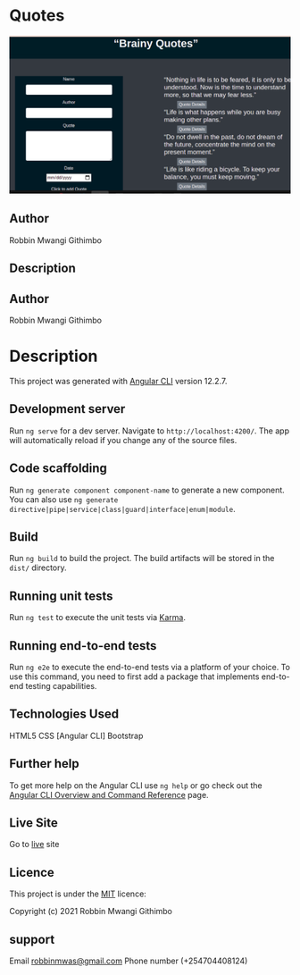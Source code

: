 # Quotes

![Best-Quotes!](./src/assets/webpage.png)

## Author
Robbin Mwangi Githimbo

## Description

## Author
Robbin Mwangi Githimbo

# Description

This project was generated with [Angular CLI](https://github.com/angular/angular-cli) version 12.2.7.

## Development server

Run `ng serve` for a dev server. Navigate to `http://localhost:4200/`. The app will automatically reload if you change any of the source files.

## Code scaffolding

Run `ng generate component component-name` to generate a new component. You can also use `ng generate directive|pipe|service|class|guard|interface|enum|module`.

## Build

Run `ng build` to build the project. The build artifacts will be stored in the `dist/` directory.

## Running unit tests

Run `ng test` to execute the unit tests via [Karma](https://karma-runner.github.io).

## Running end-to-end tests

Run `ng e2e` to execute the end-to-end tests via a platform of your choice. To use this command, you need to first add a package that implements end-to-end testing capabilities.

## Technologies Used
  
  HTML5
  CSS
  [Angular CLI]
  Bootstrap

## Further help

To get more help on the Angular CLI use `ng help` or go check out the [Angular CLI Overview and Command Reference](https://angular.io/cli) page.

## Live Site
Go to  [live](robbingit.github.io/best-quotes/) site

## Licence

This project is under the  [MIT](LICENSE) licence:<br>

Copyright (c) 2021 Robbin Mwangi Githimbo

## support

Email robbinmwas@gmail.com Phone number (+254704408124)
